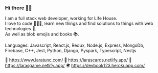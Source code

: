 ### Hi there 💁‍♀️

I am a full stack web developer, working for Life House. \
I love to code 👩🏻‍💻, learn new things and find solutions to things with web technologies 🔧.\
As well as blob emojis and books 📚. 

Languages: Javascript, React.js, Redux, Node.js, Express, MongoDb, Firebase, C++, Jest, Python, Django, Pyspark, Typescript, Nestjs 

🍋 https://www.laratunc.com/
👾 https://larascards.netlify.app/ 
🌴 https://larasgame.netlify.app/
🌍 https://devbook123.herokuapp.com/



<!--
**LaraTunc/LaraTunc** is a ✨ _special_ ✨ repository because its `README.md` (this file) appears on your GitHub profile.

Here are some ideas to get you started:

- 🔭 I’m currently working on ...
- 🌱 I’m currently learning ...
- 👯 I’m looking to collaborate on ...
- 🤔 I’m looking for help with ...
- 💬 Ask me about ...
- 📫 How to reach me: ...
- 😄 Pronouns: ...
- ⚡ Fun fact: ...
-->
